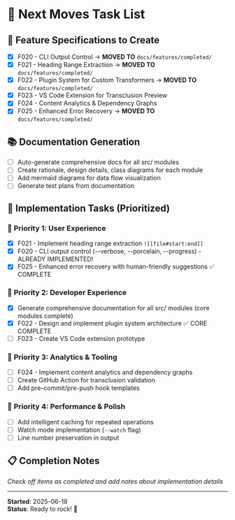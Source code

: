 # 🚀 Next Moves Task List

## 🎯 Feature Specifications to Create
- [x] F020 - CLI Output Control → **MOVED TO** `docs/features/completed/`
- [x] F021 - Heading Range Extraction → **MOVED TO** `docs/features/completed/`
- [x] F022 - Plugin System for Custom Transformers → **MOVED TO** `docs/features/completed/`
- [x] F023 - VS Code Extension for Transclusion Preview
- [x] F024 - Content Analytics & Dependency Graphs
- [x] F025 - Enhanced Error Recovery → **MOVED TO** `docs/features/completed/`

## 📚 Documentation Generation
- [ ] Auto-generate comprehensive docs for all src/ modules
- [ ] Create rationale, design details, class diagrams for each module
- [ ] Add mermaid diagrams for data flow visualization
- [ ] Generate test plans from documentation

## 🔧 Implementation Tasks (Prioritized)

### 🥇 **Priority 1: User Experience**
- [x] F021 - Implement heading range extraction `![[file#start:end]]`
- [x] F020 - CLI output control (--verbose, --porcelain, --progress) - ALREADY IMPLEMENTED!
- [x] F025 - Enhanced error recovery with human-friendly suggestions ✅ COMPLETE

### 🥈 **Priority 2: Developer Experience**
- [x] Generate comprehensive documentation for all src/ modules (core modules complete)
- [x] F022 - Design and implement plugin system architecture ✅ CORE COMPLETE
- [ ] F023 - Create VS Code extension prototype

### 🥉 **Priority 3: Analytics & Tooling**
- [ ] F024 - Implement content analytics and dependency graphs
- [ ] Create GitHub Action for transclusion validation
- [ ] Add pre-commit/pre-push hook templates

### 🎁 **Priority 4: Performance & Polish**
- [ ] Add intelligent caching for repeated operations
- [ ] Watch mode implementation (`--watch` flag)
- [ ] Line number preservation in output

## 📋 Completion Notes
_Check off items as completed and add notes about implementation details_

---
**Started**: 2025-06-18  
**Status**: Ready to rock! 🤘